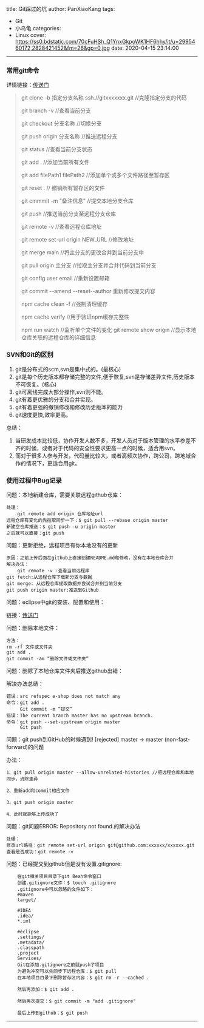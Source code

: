 title: Git踩过的坑
author: PanXiaoKang
tags:
  - Git
  - 小乌龟
categories:
  - Linux
cover: https://ss0.bdstatic.com/70cFuHSh_Q1YnxGkpoWK1HF6hhy/it/u=2995460172,2828421452&fm=26&gp=0.jpg
date: 2020-04-15 23:14:00

---

### 常用git命令

详情链接：[传送门](https://blog.csdn.net/ThinkWon/article/details/101450420)　

> git clone -b 指定分支名称 ssh.//gitxxxxxxx.git //克隆指定分支的代码
>
> git branch -v //查看当前分支
>
> git checkout 分支名称 //切换分支
>
> git push origin 分支名称 //推送远程分支
>
> git status //查看当前分支状态
>
> git add . //添加当前所有文件
>
> git add filePath1 filePath2 //添加单个或多个文件路径至暂存区
>
> git reset . // 撤销所有暂存区的文件
>
> git cmmmit -m "备注信息" //提交本地分支仓库
>
> git push //推送当前分支至远程分支仓库
>
> git remote -v //查看远程仓库地址
>
> git remote set-url origin NEW_URL //修改地址
>
> git merge main //将主分支的更改合并到当前分支中
>
> git pull origin 主分支 //拉取主分支并合并代码到当前分支
>
> git config user email //重新设置邮箱
>
> git commit --amend --reset--author 重新修改提交内容
>
> npm cache clean -f //强制清理缓存
>
> npm cache verify //用于验证npm缓存完整性
>
> npm run watch //监听单个文件的变化
> git remote show origin //显示本地仓库关联的远程仓库的详细信息

### SVN和Git的区别

1. git是分布式的scm,svn是集中式的。(最核心)
2. git是每个历史版本都存储完整的文件,便于恢复,svn是存储差异文件,历史版本不可恢复。(核心)
3. git可离线完成大部分操作,svn则不能。
4. git有着更优雅的分支和合并实现。
5. git有着更强的撤销修改和修改历史版本的能力
6. git速度更快,效率更高。

总结：

1. 当研发成本比较低，协作开发人数不多，开发人员对于版本管理的水平参差不齐的时候，或者对于代码的安全性要求更高一点的时候，适合用svn。
2. 而对于很多人参与开发，代码量比较大，或者高频次协作，跨公司，跨地域合作的情况下，更适合用git。

### 使用过程中Bug记录

问题：本地新建仓库，需要关联远程github仓库：

    处理：
		git remote add origin 仓库地址url
    远程仓库有变化的先拉取同步一下：$ git pull --rebase origin master
    新建空仓库推送：$ git push -u origin master
    之后就可以直接：git push

问题：更新拒绝，远程项目有你本地没有的更新

    原因：之前上传后面在github上直接创建README.md和修改，没有在本地仓库合并
    解决办法：
		git remote -v :查看当前远程库
    git fetch:从远程仓库下载新分支与数据
    git merge: 从远程仓库提取数据并尝试合并到当前分支
    git push origin master:推送到Github

问题：eclipse中git的安装、配置和使用：

链接：[传送门](https://blog.csdn.net/kuailexiaomeng/article/details/99604799)

问题：删除本地文件：

    方法：
	rm -rf 文件或文件夹
	git add .
	git commit -am “删除文件或文件夹”

问题：删除了本地仓库文件夹后推送github出错：

解决办法总结：

    错误：src refspec e-shop does not match any
	命令：git add .
		 Git commit -m “提交”
	错误：The current branch master has no upstream branch.
	命令：git push --set-upstream origin master
		 Git push

问题：git push到GitHub的时候遇到! [rejected] master -> master (non-fast-forward)的问题

办法：

    1、git pull origin master --allow-unrelated-histories //把远程仓库和本地同步，消除差异

    2、重新add和commit相应文件

    3、git push origin master

    4、此时就能够上传成功了

问题：git问题ERROR: Repository not found.的解决办法

    处理：
    修改url路径：git remote set-url origin git@github.com:xxxxxx/xxxxxx.git
    查看是否成功：git remote -v

问题：已经提交到github但是没有设置.gitignore:

```
	在git相关项目目录下git Beah命令窗口
	创建.gitignore文件：$ touch .gitignore
	.gitignore中可以忽略的文件如下：
	#maven
	target/

	#IDEA
	.idea/
	*.iml

	#eclipse
	.settings/
	.metadata/
	.classpath
	.project
	Services/
	Git在添加.gitignore之前就push了项目
	为避免冲突可以先同步下远程仓库：$ git pull
	在本地项目目录下删除暂存区内容：$ git rm -r --cached .

	然后再添加：$ git add .

	然后再次提交：$ git commit -m "add .gitignore"

	最后上传到github：$ git push
```

---
